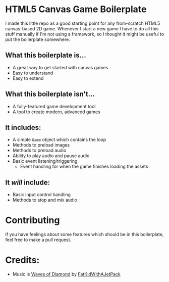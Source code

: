 # HTML5 Canvas Game Boilerplate

I made this little repo as a good starting point for any from-scratch HTML5 canvas-based 2D game. Whenever I start a new game I have to do all this stuff manually if I'm not using a framework, so I thought it might be useful to put the boilerplate somewhere.

## What this boilerplate is...

* A great way to get started with canvas games
* Easy to understand
* Easy to extend

## What this boilerplate isn't...

* A fully-featured game development tool
* A tool to create modern, advanced games

## It includes:

* A simple `Game` object which contains the loop
* Methods to preload images
* Methods to preload audio
* Ability to play audio and pause audio
* Basic event listening/triggering
	* Event handling for when the game finishes loading the assets

## It *will* include:

* Basic input control handling
* Methods to stop and mix audio

# Contributing

If you have feelings about some features which should be in this boilerplate, feel free to make a pull request.

# Credits:

* Music is [Waves of Diamond](http://www.newgrounds.com/audio/listen/277098) by [FatKidWithAJetPack](http://fatkidwitajetpak.newgrounds.com/)